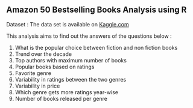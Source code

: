 ## Amazon 50 Bestselling Books Analysis using R

Dataset : The data set is available on [Kaggle.com](https://www.kaggle.com/)

This analysis aims to find out the answers of the questions below :

  1. What is the popular choice between fiction and non fiction books
  2. Trend over the decade
  3. Top authors with maximum number of books
  4. Popular books based on ratings
  5. Favorite genre
  6. Variability in ratings between the two genres
  7. Variability in price
  8. Which genre gets more ratings year-wise
  9. Number of books released per genre
  
  
 
